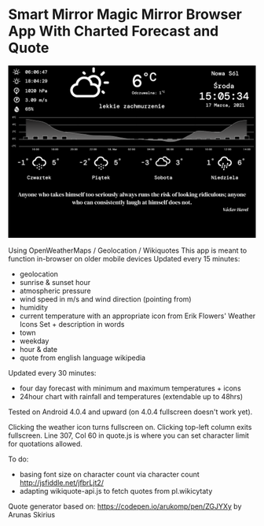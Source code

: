 # Smart Mirror Magic Mirror Browser App With Charted Forecast and Quote

![wapp](wapp.png "App screenshot")

Using OpenWeatherMaps / Geolocation / Wikiquotes This app is meant to function in-browser on older mobile devices 
Updated every 15 minutes:

- geolocation
- sunrise & sunset hour
- atmospheric pressure
- wind speed in m/s and wind direction (pointing from)
- humidity
- current temperature with an appropriate icon from Erik Flowers' Weather Icons Set + description in words
- town
- weekday
- hour & date
- quote from english language wikipedia

Updated every 30 minutes:

- four day forecast with minimum and maximum temperatures + icons
- 24hour chart with rainfall and temperatures (extendable up to 48hrs)

Tested on Android 4.0.4 and upward (on 4.0.4 fullscreen doesn't work yet).

Clicking the weather icon turns fullscreen on.
Clicking top-left column exits fullscreen.
Line 307, Col 60 in quote.js is where you can set character limit for quotations allowed.


To do:
- basing font size on character count via character count  http://jsfiddle.net/jfbrLjt2/
- adapting wikiquote-api.js to fetch quotes from pl.wikicytaty


Quote generator based on: https://codepen.io/arukomp/pen/ZGJYXy by Arunas Skirius

